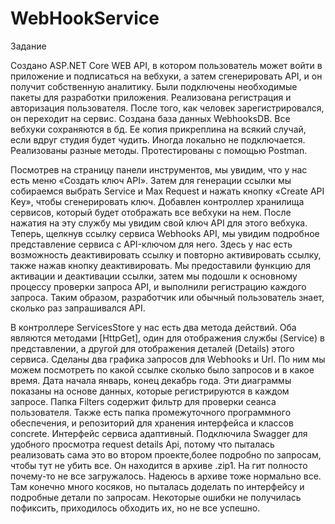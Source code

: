 # WebHookService
Задание

Создано ASP.NET Core WEB API, в котором пользователь может войти в приложение и подписаться на вебхуки, а затем сгенерировать API, и он получит собственную аналитику. 
Были подключены необходимые пакеты для разработки приложения.
Реализована регистрация и авторизация пользователя. После того, как человек зарегистрировался, он переходит на сервис.
Создана база данных WebhooksDB. Все вебхуки сохраняются в бд. Ее копия прикреплина на всякий случай, если вдруг студия будет чудить. Иногда локально не подключается.
Реализованы разные методы. Протестированы с помощью Postman.

Посмотрев на страницу панели инструментов, мы увидим, что у нас есть меню «Создать ключ API». 
Затем для генерации ссылки мы собираемся выбрать Service и Max Request и нажать кнопку «Create API Key», чтобы сгенерировать ключ.
Добавлен контроллер хранилища сервисов, который будет отображать все вебхуки на нем. После нажатия на эту службу мы увидим свой ключ API для этого вебхука.
Теперь, щелкнув ссылку сервиса Webhooks API, мы увидим подробное представление сервиса с API-ключом для него.
Здесь у нас есть возможность деактивировать ссылку и повторно активировать ссылку, также нажав кнопку деактивировать.
Мы предоставили функцию для активации и деактивации ссылки, затем мы подошли к основному процессу проверки запроса API, и выполнили регистрацию каждого запроса. Таким образом, разработчик или обычный пользователь знает, сколько раз запрашивался API.

В контроллере ServicesStore у нас есть два метода действий. Оба являются методами [HttpGet], один для отображения службы (Service) в представлении, а другой для отображения деталей (Details) этого сервиса.
Сделаны два графика запросов для Webhooks и Url. По ним мы можем посмотреть по какой ссылке сколько было запросов и в какое время. Дата начала январь, конец декабрь года.
Эти диаграммы показаны на основе данных, которые регистрируются в каждом запросе.
Папка Filters содержит фильтр для проверки сеанса пользователя. Также есть папка промежуточного программного обеспечения, и репозиторий для хранения интерфейса и классов concrete.
Интерфейс сервиса адаптивный.
Подключила Swagger для удобного просмотра request details Api, потому что пыталась реализовать сама это во втором проекте,более подробно по запросам, чтобы тут не убить все. Он находится в архиве .zip1. На гит полносто почему-то не все загружалось. Надеюсь в архиве тоже нормально все.
Там конечно много косяков, но пыталась доделать по интерфейсу и подробные детали по запросам. Некоторые ошибки не получилась пофиксить, приходилось обходить их, но не все успешно.

